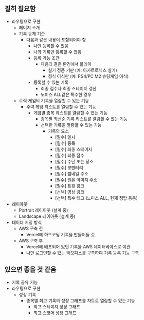 ## 필히 필요함
- 라우팅으로 구현
  - 페이지 소개
  - 기록 등재 기준
    - 다음과 같은 내용이 포함되어야 함
      - 나만 등록할 수 있음
      - 나의 기록만 등록할 수 있음
      - 등록 가능 조건
        - 다음과 같은 환경에서 플레이
          - 실기 정품 기판 (예: 아카트로닉스 실기)
          - 정식 이식판 (예: PS4/PC M2 슈팅게임 이식)
      - 등록할 수 있는 기록
        - 최종 점수나 최종 스테이지 갱신
        - 노미스 ALL같은 특수한 경우
  - 주력 게임의 기록을 열람할 수 있는 기능
    - 주력 게임 리스트를 열람할 수 있는 기능
      - 게임별 종목 리스트를 열람할 수 있는 기능
        - 종목별 최신순 기록 리스트를 열람할 수 있는 기능
        - 선택한 기록을 열람할 수 있는 기능
          - 기록의 요소
            - [필수] 일시
            - [필수] 종목
            - [필수] 최종 스테이지
            - [필수] 최종 점수
            - [필수] 수단 또는 장소
            - [필수] 코멘터리
            - [필수] 썸네일 주소
            - [필수] 원본 이미지 주소
            - [필수] 트윗 링크
            - [선택] 영상 링크
            - [선택] 특수 태그 (노미스 ALL, 현재 점탑 등등)
- 레이아웃
  - Portrait 레이아웃 (설계 중)
  - Landscape 레이아웃 (설계 중)
- 데이터 저장 방식
  - AWS 구축 전
    - Vercel에 하드코딩 기록을 만들어둘 것
  - AWS 구축 후
    - Vercel에 배포되어 있던 기록을 AWS 데이터베이스로 이관
    - 나만 로그인할 수 있는 백오피스를 구축하여 기록 등록 기능 구축

## 있으면 좋을 것 같음
- 기록 공유 기능
- 라우팅으로 구현
  - 성장 기록
    - 종목별 최고 기록의 성장 그래프를 차트로 열람할 수 있는 기능
      - 최고 스테이지 성장 그래프
      - 최고 스코어 성장 그래프
